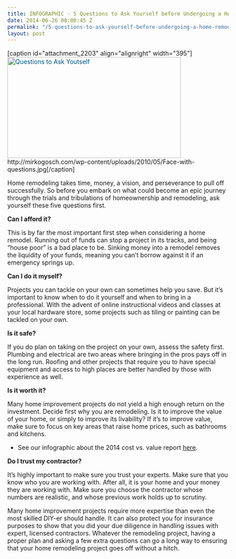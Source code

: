 ```yaml
---
title: INFOGRAPHIC - 5 Questions to Ask Yourself before Undergoing a Home Remodel
date: 2014-06-26 08:00:45 Z
permalink: "/5-questions-to-ask-yourself-before-undergoing-a-home-remodel/"
layout: post
---
```


<p>[caption id="attachment_2203" align="alignright" width="395"]<a style="color: #005580; text-decoration: underline;" href="http://www.murraylampert.com/wp-content/uploads/Face-with-questions.jpg"><img class=" wp-image-2203 " alt="Questions to Ask Youtself" src="http://www.murraylampert.com/wp-content/uploads/Face-with-questions-1024x599.jpg" width="395" height="230" /></a> http://mirkogosch.com/wp-content/uploads/2010/05/Face-with-questions.jpg[/caption]</p>
<p>Home remodeling takes time, money, a vision, and perseverance to pull off successfully. So before you embark on what could become an epic journey through the trials and tribulations of homeownership and remodeling, ask yourself these five questions first.</p>
<p><b>Can I afford it?</b></p>
<p>This is by far the most important first step when considering a home remodel. Running out of funds can stop a project in its tracks, and being “house poor” is a bad place to be. Sinking money into a remodel removes the liquidity of your funds, meaning you can’t borrow against it if an emergency springs up.</p>
<p><b>Can I do it myself?</b></p>
<p>Projects you can tackle on your own can sometimes help you save. But it’s important to know when to do it yourself and when to bring in a professional. With the advent of online instructional videos and classes at your local hardware store, some projects such as tiling or painting can be tackled on your own.</p>
<p><b>Is it safe?</b></p>
<p>If you do plan on taking on the project on your own, assess the safety first. Plumbing and electrical are two areas where bringing in the pros pays off in the long run. Roofing and other projects that require you to have special equipment and access to high places are better handled by those with experience as well.</p>
<p><b>Is it worth it?</b></p>
<p>Many home improvement projects do not yield a high enough return on the investment. Decide first why you are remodeling. Is it to improve the value of your home, or simply to improve its livability? If it’s to improve value, make sure to focus on key areas that raise home prices, such as bathrooms and kitchens.</p>
<ul>
<li>See our infographic about the 2014 cost vs. value report <a href="http://www.murraylampert.com/to-remodel-or-not-to-remodel-cost-vs-value-in-2014-infographic/">here</a>.</li>
</ul>
<p><b>Do I trust my contractor?</b></p>
<p>It’s highly important to make sure you trust your experts. Make sure that you know who you are working with. After all, it is your home and your money they are working with. Make sure you choose the contractor whose numbers are realistic, and whose previous work holds up to scrutiny.</p>
<p>Many home improvement projects require more expertise than even the most skilled DIY-er should handle. It can also protect you for insurance purposes to show that you did your due diligence in handling issues with expert, licensed contractors. Whatever the remodeling project, having a proper plan and asking a few extra questions can go a long way to ensuring that your home remodeling project goes off without a hitch.</p>
